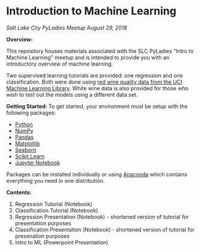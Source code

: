 # Introduction to Machine Learning

*Salt Lake City PyLadies Meetup
August 29, 2018*

__Overview:__

This repository houses materials associated with the SLC PyLadies "Intro to Machine Learning" meetup and is intended to provide you with an introductory overview of machine learning.  

Two supervised learning tutorials are provided: one regression and one classification.  Both were done using [red wine quality data from the UCI Machine Learning Library](https://archive.ics.uci.edu/ml/datasets/Wine+Quality).  White wine data is also provided for those who wish to test out the models using a different data set.  

__Getting Started:__
To get started, your environment must be setup with the following packages:
* [Python](https://www.python.org/downloads/)
* [NumPy](https://docs.scipy.org/doc/numpy/user/install.html)
* [Pandas](https://pandas.pydata.org/pandas-docs/stable/install.html)
* [Matplotlib](https://matplotlib.org/users/installing.html)
* [Seaborn](https://seaborn.pydata.org/installing.html)
* [Scikit Learn](http://scikit-learn.org/stable/install.html)
* [Jupyter Notebook](http://jupyter.org/install)

Packages can be installed individually or using [Anaconda](https://www.anaconda.com/download/) which contains everything you need in one distribution.

__Contents:__
1. Regression Tutorial (Notebook)
2. Classification Tutorial (Notebook)
3. Regression Presentation (Notebook) - shortened version of tutorial for presentation purposes
4. Classification Presentation (Notebook) - shortened version of tutorial for presenation purposes 
5. Intro to ML (Powerpoint Presentation)

